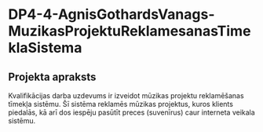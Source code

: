 # DP4-4-AgnisGothardsVanags-MuzikasProjektuReklamesanasTimeklaSistema
## Projekta apraksts
Kvalifikācijas darba uzdevums ir izveidot mūzikas projektu reklamēšanas tīmekļa sistēmu. Šī sistēma 
reklamēs mūzikas projektus, kuros klients piedalās, kā arī dos iespēju pasūtīt preces (suvenīrus) caur interneta veikala sistēmu.

